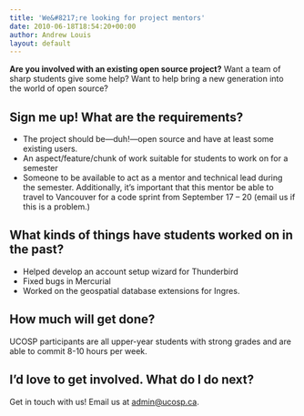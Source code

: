 ```yaml
---
title: 'We&#8217;re looking for project mentors'
date: 2010-06-18T18:54:20+00:00
author: Andrew Louis
layout: default
---
```

**Are you involved with an existing open source project?** Want a team of sharp students give some help? Want to help bring a new generation into the world of open source?

## Sign me up! What are the requirements?

  * The project should be—duh!—open source and have at least some existing users.
  * An aspect/feature/chunk of work suitable for students to work on for a semester
  * Someone to be available to act as a mentor and technical lead during the semester. Additionally, it’s important that this mentor be able to travel to Vancouver for a code sprint from September 17 &#8211; 20 (email us if this is a problem.)

## What kinds of things have students worked on in the past?

  * Helped develop an account setup wizard for Thunderbird
  * Fixed bugs in Mercurial
  * Worked on the geospatial database extensions for Ingres.

## How much will get done?

UCOSP participants are all upper-year students with strong grades and are able to commit 8-10 hours per week.

## I&#8217;d love to get involved. What do I do next?

Get in touch with us! Email us at <admin@ucosp.ca>.